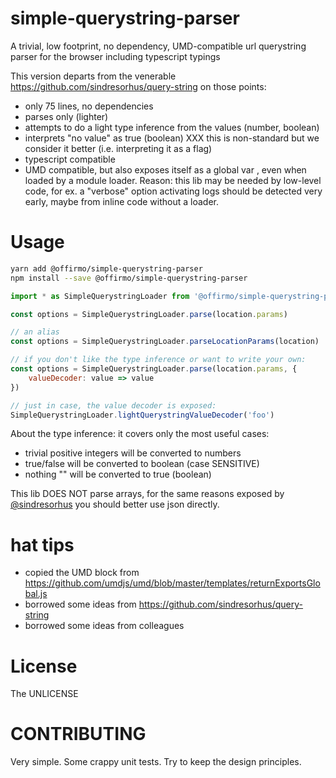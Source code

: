 # simple-querystring-parser
A trivial, low footprint, no dependency, UMD-compatible url querystring parser for the browser including typescript typings

This version departs from the venerable https://github.com/sindresorhus/query-string on those points:
- only 75 lines, no dependencies
- parses only (lighter)
- attempts to do a light type inference from the values (number, boolean)
- interprets "no value" as true (boolean) XXX this is non-standard but we consider it better (i.e. interpreting it as a flag)
- typescript compatible
- UMD compatible, but also exposes itself as a global var , even when loaded by a module loader. Reason: this lib may be needed by low-level code, for ex. a "verbose" option activating logs should be detected very early, maybe from inline code without a loader.


# Usage

```bash
yarn add @offirmo/simple-querystring-parser
npm install --save @offirmo/simple-querystring-parser
```

```javascript
import * as SimpleQuerystringLoader from '@offirmo/simple-querystring-parser'

const options = SimpleQuerystringLoader.parse(location.params)

// an alias
const options = SimpleQuerystringLoader.parseLocationParams(location)

// if you don't like the type inference or want to write your own:
const options = SimpleQuerystringLoader.parse(location.params, {
	valueDecoder: value => value
})

// just in case, the value decoder is exposed:
SimpleQuerystringLoader.lightQuerystringValueDecoder('foo')
```

About the type inference: it covers only the most useful cases:
- trivial positive integers will be converted to numbers
- true/false will be converted to boolean (case SENSITIVE)
- nothing "" will be converted to true (boolean)

This lib DOES NOT parse arrays, for the same reasons exposed by [@sindresorhus](https://github.com/sindresorhus/query-string)
you should better use json directly.

# hat tips
* copied the UMD block from https://github.com/umdjs/umd/blob/master/templates/returnExportsGlobal.js
* borrowed some ideas from https://github.com/sindresorhus/query-string
* borrowed some ideas from colleagues

# License
The UNLICENSE

# CONTRIBUTING
Very simple. Some crappy unit tests. Try to keep the design principles.
